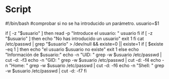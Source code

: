 # Script
#!/bin/bash
#comprobar si no se ha introducido un parámetro.
usuario=$1

if [ -z "$usuario" ]
then
        read -p "Introduce el usuario: " usuario
fi
if [ -z "$usuario" ]
then
        echo "No has introducido un usuario"
        exit 1
fi
cat /etc/passwd | grep "$usuario" > /dev/null && existe=0 || existe=1
if [ $existe -eq 1 ]
then
        echo "el usuario $usuario no existe"
        exit 1
else
        echo "Información de $usuario:"
        echo -n "UID: "
        grep -w $usuario /etc/passwd | cut -d: -f3
        echo -n "GID: "
        grep -w $usuario /etc/passwd | cut -d: -f4
        echo -n "Home: "
        grep -w $usuario /etc/passwd | cut -d: -f6
        echo -n "Shell: "
        grep -w $usuario /etc/passwd | cut -d: -f7
fi
